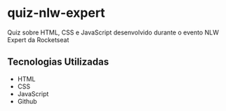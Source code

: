 # quiz-nlw-expert
Quiz sobre HTML, CSS e JavaScript desenvolvido durante o evento NLW Expert da Rocketseat

## Tecnologias Utilizadas

- HTML
- CSS
- JavaScript
- Github